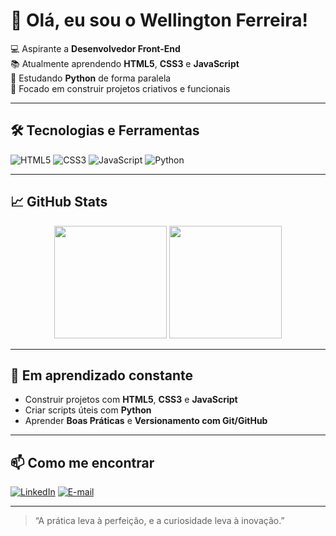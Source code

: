 # 👋 Olá, eu sou o Wellington Ferreira!

💻 Aspirante a **Desenvolvedor Front-End**  
📚 Atualmente aprendendo **HTML5**, **CSS3** e **JavaScript**  
🐍 Estudando **Python** de forma paralela  
🚀 Focado em construir projetos criativos e funcionais  

---

## 🛠️ Tecnologias e Ferramentas

![HTML5](https://img.shields.io/badge/HTML5-E34F26?style=for-the-badge&logo=html5&logoColor=white)
![CSS3](https://img.shields.io/badge/CSS3-1572B6?style=for-the-badge&logo=css3&logoColor=white)
![JavaScript](https://img.shields.io/badge/JavaScript-F7DF1E?style=for-the-badge&logo=javascript&logoColor=black)
![Python](https://img.shields.io/badge/Python-3776AB?style=for-the-badge&logo=python&logoColor=white)

---

## 📈 GitHub Stats

<div align="center">
  <img height="180em" src="https://github-readme-stats.vercel.app/api?username=WoodyWell&show_icons=true&theme=tokyonight" />
  <img height="180em" src="https://github-readme-stats.vercel.app/api/top-langs/?username=WoodyWella&layout=compact&theme=tokyonight" />
</div>

---

## 🌱 Em aprendizado constante
- Construir projetos com **HTML5**, **CSS3** e **JavaScript**
- Criar scripts úteis com **Python**
- Aprender **Boas Práticas** e **Versionamento com Git/GitHub**

---

## 📫 Como me encontrar
[![LinkedIn](https://img.shields.io/badge/LinkedIn-0077B5?style=for-the-badge&logo=linkedin&logoColor=white)](https://www.linkedin.com/in/wellingtonfgs/)
[![E-mail](https://img.shields.io/badge/-Email-D14836?style=for-the-badge&logo=gmail&logoColor=white)](mailto:wellingtonfgs@outlook.com.br)

---

> “A prática leva à perfeição, e a curiosidade leva à inovação.”

